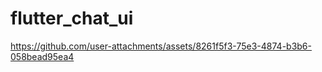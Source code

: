 # flutter_chat_ui



https://github.com/user-attachments/assets/8261f5f3-75e3-4874-b3b6-058bead95ea4

